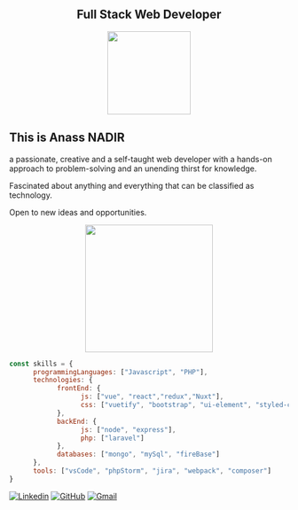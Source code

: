 <h2 align="center">Full Stack Web Developer</h2>
<p align="center">
<img src="https://media.giphy.com/media/iDOOSqoC0k3VeT9rd5/giphy.gif" width="150" />
</p>
<h2>This is Anass NADIR</h2>
<p>a passionate, creative and a self-taught web developer with a hands-on approach to problem-solving and an unending thirst for knowledge.</p>
<p>Fascinated about anything and everything that can be classified as technology.</p>
<p>Open to new ideas and opportunities.</p>

<p align="center">
<img src="https://media.giphy.com/media/ZVik7pBtu9dNS/giphy.gif" width="230" />
</p>

```javascript
const skills = {
      programmingLanguages: ["Javascript", "PHP"],
      technologies: {
            frontEnd: {
                  js: ["vue", "react","redux","Nuxt"],
                  css: ["vuetify", "bootstrap", "ui-element", "styled-components"]
            },
            backEnd: {
                  js: ["node", "express"],
                  php: ["laravel"]
            },
            databases: ["mongo", "mySql", "fireBase"]
      },
      tools: ["vsCode", "phpStorm", "jira", "webpack", "composer"]
}
```

[![Linkedin](https://img.shields.io/badge/-anass%20nadir-blue?style=flat&logo=Linkedin&logoColor=white&link=https://www.linkedin.com/in/mr-anass-nadir/)](https://www.linkedin.com/in/mr-anass-nadir/)
[![GitHub](https://img.shields.io/github/followers/anassNadir?label=follow&style=social)](https://github.com/anassNadir)
[![Gmail](https://img.shields.io/badge/-anass%20nadir-c14438?style=flat&logoColor=white&logo=Gmail&link=mailto:anass.nadir@gmail.com)](mailto:anass.nadir@gmail.com)